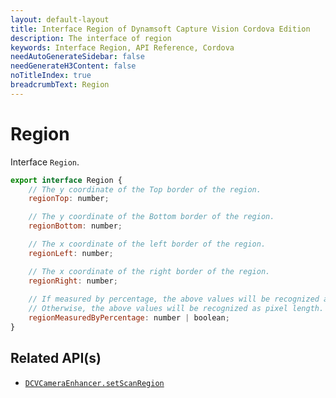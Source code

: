 ```yaml
---
layout: default-layout
title: Interface Region of Dynamsoft Capture Vision Cordova Edition
description: The interface of region
keywords: Interface Region, API Reference, Cordova
needAutoGenerateSidebar: false
needGenerateH3Content: false
noTitleIndex: true
breadcrumbText: Region
---
```


# Region

Interface `Region`.

```js
export interface Region {
    // The y coordinate of the Top border of the region.
    regionTop: number;

    // The y coordinate of the Bottom border of the region.
    regionBottom: number;

    // The x coordinate of the left border of the region.
    regionLeft: number;

    // The x coordinate of the right border of the region.
    regionRight: number;
    
    // If measured by percentage, the above values will be recognized as percentage (1 to 100).
    // Otherwise, the above values will be recognized as pixel length.
    regionMeasuredByPercentage: number | boolean;
}
```

## Related API(s)

- [`DCVCameraEnhancer.setScanRegion`](camera-enhancer.md#setscanregion)
